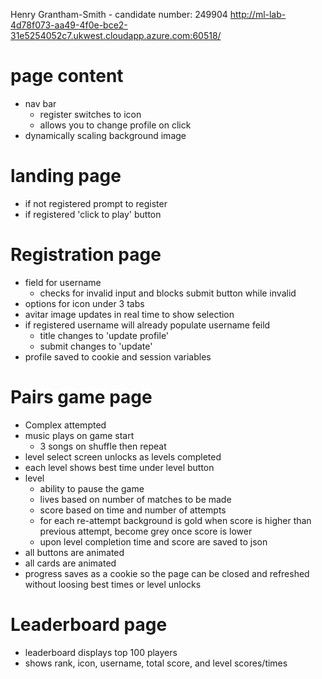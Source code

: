 Henry Grantham-Smith  -  candidate number: 249904
http://ml-lab-4d78f073-aa49-4f0e-bce2-31e5254052c7.ukwest.cloudapp.azure.com:60518/

# page content
- nav bar
    - register switches to icon
    - allows you to change profile on click
- dynamically scaling background image

# landing page
- if not registered prompt to register
- if registered 'click to play' button

# Registration page
- field for username
    - checks for invalid input and blocks submit button while invalid
- options for icon under 3 tabs
- avitar image updates in real time to show selection
- if registered username will already populate username feild
    - title changes to 'update profile'
    - submit changes to 'update'
- profile saved to cookie and session variables

# Pairs game page
- Complex attempted
- music plays on game start
    - 3 songs on shuffle then repeat
- level select screen unlocks as levels completed
- each level shows best time under level button
- level
    - ability to pause the game
    - lives based on number of matches to be made
    - score based on time and number of attempts
    - for each re-attempt background is gold when score is higher than previous attempt, become grey once score is lower
    - upon level completion time and score are saved to json
- all buttons are animated
- all cards are animated
- progress saves as a cookie so the page can be closed and refreshed without loosing best times or level unlocks 

# Leaderboard page
- leaderboard displays top 100 players
- shows rank, icon, username, total score, and level scores/times
